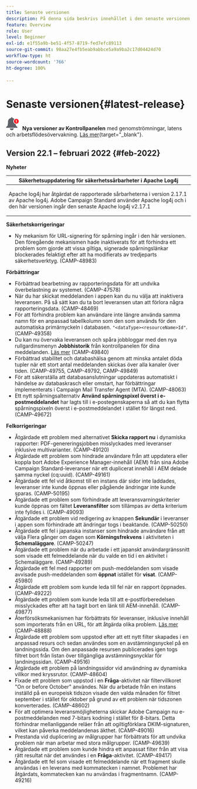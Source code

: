 ```yaml
---
title: Senaste versionen
description: På denna sida beskrivs innehållet i den senaste versionen av Campaign Standard
feature: Overview
role: User
level: Beginner
exl-id: e1f55a9b-be51-4f57-8719-fed7efc89113
source-git-commit: 98aa27e4fb5eab9abbce5a9a9ba2c17d04424d70
workflow-type: ht
source-wordcount: '766'
ht-degree: 100%

---
```



# Senaste versionen{#latest-release}

![Kontrollpanelen](assets/do-not-localize/cp-icon.png) **Nya versioner av Kontrollpanelen** med genomströmningar, latens och arbetsflödesövervakning. [Läs mer](https://experienceleague.adobe.com/docs/control-panel/using/release-notes.html?lang=sv){target=&quot;_blank&quot;}.

## Version 22.1 – februari 2022 {#feb-2022}

**Nyheter**

<table> 
<thead> 
<tr> 
<th> <strong>Säkerhetsuppdatering för säkerhetssårbarheter i Apache Log4j</strong><br /> </th> 
</tr> 
</thead> 
<tbody> 
<tr> 
<td>
<p>Apache log4j har åtgärdat de rapporterade sårbarheterna i version 2.17.1 av Apache log4j. Adobe Campaign Standard använder Apache log4j och i den här versionen ingår den senaste Apache log4j v2.17.1 </p>
</td> 
</tr> 
</tbody> 
</table>

**Säkerhetskorrigeringar**

* Ny mekanism för URL-signering för spårning ingår i den här versionen. Den föregående mekanismen hade inaktiverats för att förhindra ett problem som gjorde att vissa giltiga, signerade spårningslänkar blockerades felaktigt efter att ha modifierats av tredjeparts säkerhetsverktyg. (CAMP-48983)

**Förbättringar**

* Förbättrad bearbetning av rapporteringsdata för att undvika överbelastning av systemet. (CAMP-47578)
* När du har skickat meddelanden i appen kan du nu välja att inaktivera leveransen. På så sätt kan du ta bort leveransen utan att förlora några rapporteringsdata. (CAMP-48469)
* För att förhindra problem kan användare inte längre använda samma namn för en anpassad tabellkolumn som den som används för den automatiska primärnyckeln i databasen. `"<dataType><resourceName>Id"`. (CAMP-49358)
* Du kan nu övervaka leveransen och spåra jobbloggar med den nya rullgardinsmenyn **Jobbhistorik** från kontrollpanelen för dina meddelanden. [Läs mer](../../sending/using/monitoring-a-delivery.md) (CAMP-49840)
* Förbättrad stabilitet och databashälsa genom att minska antalet döda tupler när ett stort antal meddelanden skickas över alla kanaler över tiden. (CAMP-49755, CAMP-49792, CAMP-49849)
* För att säkerställa att databasanslutningar uppdateras automatiskt i händelse av databaskrasch eller omstart, har förbättringar implementerats i Campaign Mail Transfer Agent (MTA). (CAMP-48063)
* Ett nytt spårningsalternativ **Använd spårningspixel överst i e-postmeddelandet** har lagts till i e-postegenskaperna så att du kan flytta spårningspixeln överst i e-postmeddelandet i stället för längst ned. (CAMP-49672)

**Felkorrigeringar**

* Åtgärdade ett problem med alternativet **Skicka rapport nu** i dynamiska rapporter: PDF-genereringsjobben misslyckades med leveranser inklusive multivarianter. (CAMP-49120)
* Åtgärdade ett problem som hindrade användare från att uppdatera eller koppla bort Adobe Experience Manager-innehåll (AEM) från sina Adobe Campaign Standard-leveranser när ett duplicerat innehåll i AEM delade samma nyckel (cq:uuid). (CAMP-49161)
* Åtgärdade ett fel vid åtkomst till en instans där sidor inte laddades, leveranser inte kunde öppnas eller pågående ändringar inte kunde sparas. (CAMP-50195)
* Åtgärdade ett problem som förhindrade att leveransvarningskriterier kunde öppnas om fältet **Leveransfilter** som tillämpas av detta kriterium inte fylldes i. (CAMP-49093)
* Åtgärdade ett problem vid redigering av knappen **Sekundär** i leveranser i appen som förhindrade att ändringar togs i beaktande. (CAMP-50250)
* Åtgärdade ett fel i japanska instanser som hindrade användare från att välja Flera gånger om dagen som **Körningsfrekvens** i aktiviteten i **Schemaläggare**. (CAMP-50247)
* Åtgärdade ett problem när du arbetade i ett japanskt användargränssnitt som visade ett felmeddelande när du valde en tid i en aktivitet i Schemaläggare. (CAMP-49289)
* Åtgärdade ett fel med rapporter om push-meddelanden som visade avvisade push-meddelanden som **öppnat** istället för **visat**. (CAMP-45980)
* Åtgärdade ett problem som kunde leda till fel när en rapport öppnades. (CAMP-49222)
* Åtgärdade ett problem som kunde leda till att e-postförberedelsen misslyckades efter att ha tagit bort en länk till AEM-innehåll. (CAMP-49877)
* Återförsöksmekanismen har förbättrats för leveranser, inklusive innehåll som importerats från en URL, för att åtgärda olika problem. [Läs mer](../../designing/using/using-existing-content.md#retrieving-content-from-a-url-automatically-at-preparation-time) (CAMP-48888)
* Åtgärdade ett problem som uppstod efter att ett nytt filter skapades i en anpassad resurs och sedan användes som en avstämningsnyckel på en landningssida. Om den anpassade resursen publicerades igen togs filtret bort från listan över tillgängliga avstämningsnycklar för landningssidan. (CAMP-49516)
* Åtgärdade ett problem på landningssidor vid användning av dynamiska villkor med kryssrutor. (CAMP-48604)
* Fixade ett problem som uppstod i en **Fråga**-aktivitet när filtervillkoret &quot;On or before October&quot; användes. När du arbetade från en instans inställd på en europeisk tidszon visade den valda månaden för filtret september i stället för oktober på grund av ett problem när tidszonen konverterades. (CAMP-48602)
* För att optimera leveransmöjligheterna skickar Adobe Campaign nu e-postmeddelanden med 7-bitars kodning i stället för 8-bitars. Detta förhindrar mellanliggande reläer från att ogiltigförklara DKIM-signaturen, vilket kan påverka meddelandenas äkthet. (CAMP-49016)
* Prestanda vid duplicering av målgrupper har förbättrats för att undvika problem när man arbetar med stora målgrupper. (CAMP-49639)
* Åtgärdade ett problem som kunde hindra ett anpassat filter från att visa rätt resultat när det användes i en **Fråga**-aktivitet. (CAMP-49417)
* Åtgärdade ett fel som visade ett felmeddelande när ett fragment skulle användas i en leverans med kommatecken i namnet. Problemet har åtgärdats, kommatecken kan nu användas i fragmentnamn. (CAMP-49216)

